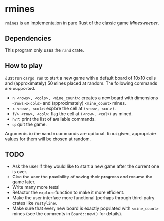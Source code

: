 # rmines

`rmines` is an implementation in pure Rust of the classic game _Minesweeper_.

## Dependencies

This program only uses the `rand` crate.

## How to play

Just run `cargo run` to start a new game with a default board of 10x10 cells and
(approximately) 50 mines placed at random. The following commands are supported:

- `n <rows>, <cols>, <mine_count>`: creates a new board with dimensions
  `<rows>x<cols>` and (approximately) `<mine_count>` mines.
- `x <row>, <col>`: explore the cell at `(<row>, <col>)`.
- `f/> <row>, <col>`: flag the cell at `(<row>, <col>)` as mined.
- `h/?`: print the list of available commands.
- `q`: quit the game.
  
Arguments to the `n`and `x` commands are optional. If not given, appropriate
values for them will be chosen at random.

## TODO

- Ask the user if they would like to start a new game after the current one is over.
- Give the user the possibility of saving their progress and resume the game
  later.
- Write many more tests!
- Refactor the `explore` function to make it more efficient.
- Make the user interface more functional (perhaps through third-patry crates
  like `rustyline`).
- Make sure that every new board is exactly populated with `<mine_count>` mines
   (see the comments in `Board::new()` for details).
